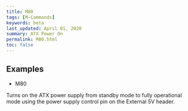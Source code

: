 ```yaml
---
title: M80
tags: [M-Commands] 
keywords: beta 
last_updated: April 01, 2020 
summary: ATX Power On 
permalink: M80.html
toc: false 
---
```



## Examples

* M80

Turns on the ATX power supply from standby mode to fully operational mode using the power supply control pin on the External 5V header.

